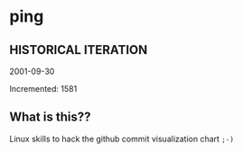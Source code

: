 # ping

## HISTORICAL ITERATION
2001-09-30

Incremented: 1581

## What is this?? 
Linux skills to hack the github commit visualization chart `;-)`
